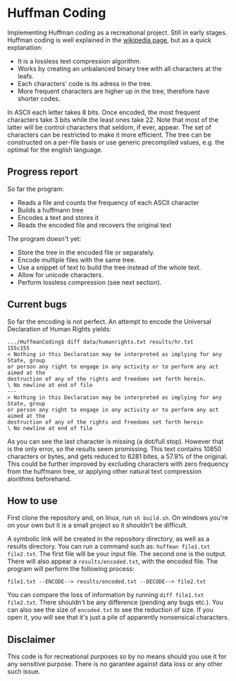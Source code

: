 # Huffman Coding

Implementing Huffman coding as a recreational project. Still in early stages. Huffman coding is well explained in the [wikipedia page](https://en.wikipedia.org/wiki/Huffman_coding), but as a quick explanation:
- It is a lossless text compression algorithm.
- Works by creating an unbalanced binary tree with all characters at the leafs.
- Each characters' code is its adress in the tree.
- More frequent characters are higher up in the tree, therefore have shorter codes.

In ASCII each letter takes 8 bits. Once encoded, the most frequent characters take 3 bits while the least ones take 22. Note that most of the latter will be control characters that seldom, if ever, appear. The set of characters can be restricted to make it more efficient. The tree can be constructed on a per-file basis or use generic precompiled values, e.g. the optimal for the english language.

## Progress report
So far the program:
- Reads a file and counts the frequency of each ASCII character
- Builds a huffmann tree
- Encodes a text and stores it
- Reads the encoded file and recovers the original text

The program doesn't yet:
- Store the tree in the encoded file or separately.
- Encode multiple files with the same tree.
- Use a snippet of text to build the tree instead of the whole text.
- Allow for unicode characters.
- Perform lossless compression (see next section).

## Current bugs
So far the encoding is not perfect. An attempt to encode the Universal Declaration of Human Rights yields:
```
.../HuffmanCoding$ diff data/humanrights.txt results/hr.txt
155c155
< Nothing in this Declaration may be interpreted as implying for any State, group
or person any right to engage in any activity or to perform any act aimed at the 
destruction of any of the rights and freedoms set forth herein.
\ No newline at end of file
---
> Nothing in this Declaration may be interpreted as implying for any State, group
or person any right to engage in any activity or to perform any act aimed at the 
destruction of any of the rights and freedoms set forth herein
\ No newline at end of file
```
As you can see the last character is missing (a dot/full stop). However that is the only error, so the results seem promissing. This text contains 10850 characters or bytes, and gets reduced to 6281 bites, a 57.9% of the original. This could be further improved by excluding characters with zero frequency from the huffmann tree, or applying other natural text compression alorithms beforehand.


## How to use
First clone the repository and, on linux, run `sh build.sh`. On windows you're on your own but it is a small project so it shouldn't be difficult.

A symbolic link will be created in the repository directory, as well as a results directory. You can run a command such as: `huffman file1.txt file2.txt`. The first file will be your input file. The second one is the output. There will also appear a  `results/encoded.txt`, with the encoded file. The program will perform the following process:
```
file1.txt --ENCODE--> results/encoded.txt --DECODE--> file2.txt
```
You can compare the loss of information by running `diff file1.txt file2.txt`. There shouldn't be any difference (pending any bugs etc.). You can also see the size of `encoded.txt` to see the reduction of size. If you open it, you will see that it's just a pile of apparently nonsensical characters. 

## Disclaimer
This code is for recreational purposes so by no means should you use it for any sensitive purpose. There is no garantee against data loss or any other such issue.
